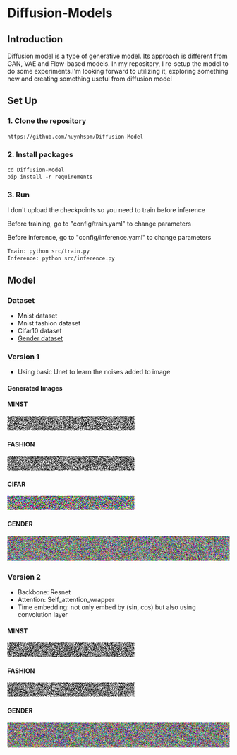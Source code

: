 # **Diffusion-Models**

## **Introduction**
Diffusion model is a type of generative model. Its approach is different from GAN, VAE and Flow-based models. In my repository, I re-setup the model to do some experiments.I'm looking forward to utilizing it, exploring something new and creating something useful from diffusion model

## **Set Up**
  ### 1. Clone the repository
    
    https://github.com/huynhspm/Diffusion-Model
    
  ### 2. Install packages

    cd Diffusion-Model
    pip install -r requirements

  ### 3. Run
  I don't upload the checkpoints so you need to train before inference
  
  Before training, go to "config/train.yaml" to change parameters

  Before inference, go to "config/inference.yaml" to change parameters

    Train: python src/train.py 
    Inference: python src/inference.py

## **Model**
### **Dataset**
  - Mnist dataset
  - Mnist fashion dataset
  - Cifar10 dataset
  - [Gender dataset](https://www.kaggle.com/datasets/yasserhessein/gender-dataset)
### **Version 1**
- Using basic Unet to learn the noises added to image
#### Generated Images
#### MINST
![MNIST Generation](/outputs/inference/MNIST/version_1.gif)
#### FASHION
![FASHION Generation](/outputs/inference/FASHION/version_1.gif)
#### CIFAR
![CIFAR Generation](/outputs/inference/CIFAR/version_1.gif
)    
#### GENDER
![GENDER Generation](/outputs/inference/GENDER/version_1.gif)
### **Version 2**
- Backbone: Resnet
- Attention: Self_attention_wrapper
- Time embedding: not only embed by (sin, cos) but also using convolution layer
#### MINST
![MNIST Generation](/outputs/inference/MNIST/version_2.gif)
#### FASHION
![Fashion Generation](/outputs/inference/FASHION/version_2.gif)
#### GENDER
![GENDER Generation](/outputs/inference/GENDER/version_2.gif)
